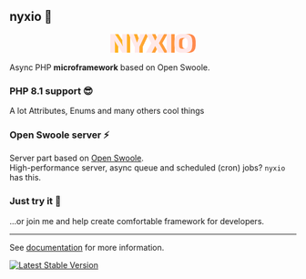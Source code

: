 ## nyxio 🚀 
<p align="center">
  <img src="https://github.com/nyxio-php/.github/blob/55c5f51f71b1fd83c18711e66e36903c928605bd/profile/nyxio.png" width="150"/>
</p>
  

Async PHP **microframework** based on Open Swoole.

### PHP 8.1 support 😎
A lot Attributes, Enums and many others cool things


### Open Swoole server ⚡️
Server part based on [Open Swoole](https://openswoole.com/docs). 
<br>High-performance server, async queue and scheduled (cron) jobs? `nyxio` has this.


### Just try it 🌈
...or join me and help create comfortable framework for developers.

<hr/>

See [documentation](https://github.com/nyxio-php/docs) for more information.



[![Latest Stable Version](http://poser.pugx.org/nyxio/nyxio/v)](https://packagist.org/packages/nyxio/nyxio)
